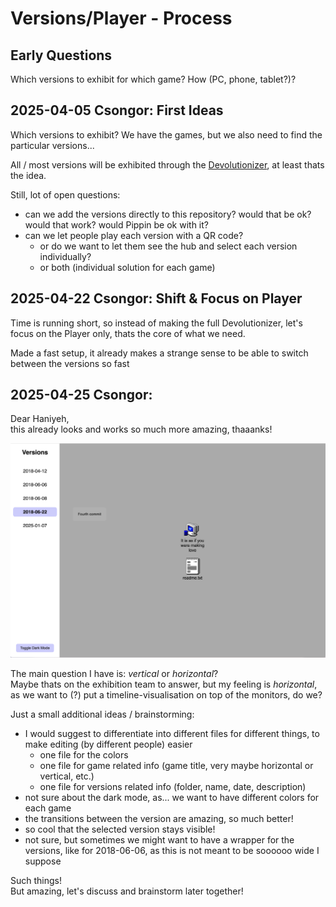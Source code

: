 # Versions/Player - Process

## Early Questions

Which versions to exhibit for which game? How (PC, phone, tablet?)?

## 2025-04-05 Csongor: First Ideas

Which versions to exhibit? We have the games, but we also need to find the particular versions...

All / most versions will be exhibited through the [Devolutionizer](https://github.com/csongorb/devolutionizer), at least thats the idea. 

Still, lot of open questions:

- can we add the versions directly to this repository? would that be ok? would that work? would Pippin be ok with it?
- can we let people play each version with a QR code?
    - or do we want to let them see the hub and select each version individually?
    - or both (individual solution for each game)

## 2025-04-22 Csongor: Shift & Focus on Player

Time is running short, so instead of making the full Devolutionizer, let's focus on the Player only, thats the core of what we need. 

Made a fast setup, it already makes a strange sense to be able to switch between the versions so fast

## 2025-04-25 Csongor: 

Dear Haniyeh,  
this already looks and works so much more amazing, thaaanks! 

![](./screenshots/Bildschirmfoto%202025-04-25%20um%2014.54.26.png)

The main question I have is: *vertical* or *horizontal*?  
Maybe thats on the exhibition team to answer, but my feeling is *horizontal*, as we want to (?) put a timeline-visualisation on top of the monitors, do we?

Just a small additional ideas / brainstorming:

- I would suggest to differentiate into different files for different things, to make editing (by different people) easier
    - one file for the colors
    - one file for game related info (game title, very maybe horizontal or vertical, etc.)
    - one file for versions related info (folder, name, date, description)
- not sure about the dark mode, as... we want to have different colors for each game
- the transitions between the version are amazing, so much better!
- so cool that the selected version stays visible!
- not sure, but sometimes we might want to have a wrapper for the versions, like for 2018-06-06, as this is not meant to be soooooo wide I suppose

Such things!  
But amazing, let's discuss and brainstorm later together!
